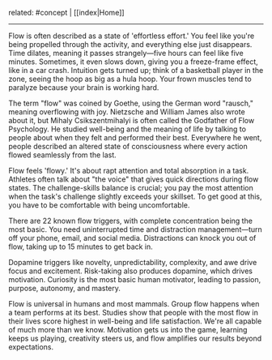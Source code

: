 related: #concept | [[index|Home]]

---
Flow is often described as a state of 'effortless effort.' You feel like you're being propelled through the activity, and everything else just disappears. Time dilates, meaning it passes strangely—five hours can feel like five minutes. Sometimes, it even slows down, giving you a freeze-frame effect, like in a car crash. Intuition gets turned up; think of a basketball player in the zone, seeing the hoop as big as a hula hoop. Your frown muscles tend to paralyze because your brain is working hard.

The term "flow" was coined by Goethe, using the German word "rausch," meaning overflowing with joy. Nietzsche and William James also wrote about it, but Mihaly Csikszentmihalyi is often called the Godfather of Flow Psychology. He studied well-being and the meaning of life by talking to people about when they felt and performed their best. Everywhere he went, people described an altered state of consciousness where every action flowed seamlessly from the last.

Flow feels 'flowy.' It's about rapt attention and total absorption in a task. Athletes often talk about "the voice" that gives quick directions during flow states. The challenge-skills balance is crucial; you pay the most attention when the task's challenge slightly exceeds your skillset. To get good at this, you have to be comfortable with being uncomfortable.

There are 22 known flow triggers, with complete concentration being the most basic. You need uninterrupted time and distraction management—turn off your phone, email, and social media. Distractions can knock you out of flow, taking up to 15 minutes to get back in.

Dopamine triggers like novelty, unpredictability, complexity, and awe drive focus and excitement. Risk-taking also produces dopamine, which drives motivation. Curiosity is the most basic human motivator, leading to passion, purpose, autonomy, and mastery.

Flow is universal in humans and most mammals. Group flow happens when a team performs at its best. Studies show that people with the most flow in their lives score highest in well-being and life satisfaction. We're all capable of much more than we know. Motivation gets us into the game, learning keeps us playing, creativity steers us, and flow amplifies our results beyond expectations.